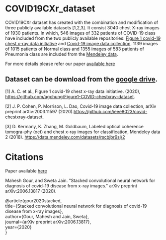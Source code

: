 # COVID19CXr_dataset

COVID19CXr dataset has created with the combination and modification of three publicly available datasets [1,2,3]. It consist 3040 chest X-ray images of 1930 patients.  In which, 546 images of 332 patients of COVID-19 class have included from the two publicly available repositories: [Figure 1 covid-19 chest x-ray data initiative](https://github.com/agchung/Figure1-COVID-chestxray-dataset)  and [Covid-19 image data collection](https://github.com/ieee8023/covid-chestxray-dataset). 1139 images of 1015 patients of Normal class and 1355 images of 583 patients of Pneumonia class are included from the [Mendeley data](https://data.mendeley.com/datasets/rscbjbr9sj/2).
 
For more details please refer our paper [available here](https://arxiv.org/abs/2006.13817)

## Dataset can be download from the [google drive](https://drive.google.com/drive/folders/1NkEuHynNf4nXIKz7ZfcZy5ZM0Xkz3OZD?usp=sharing). 
 

[1] A. C. et al., Figure 1 covid-19 chest x-ray data initiative. (2020), https://github.com/agchung/Figure1-COVID-chestxray-dataset.

[2] J. P. Cohen, P. Morrison, L. Dao, Covid-19 image data collection, arXiv preprint arXiv:2003.11597 (2020).https://github.com/ieee8023/covid-chestxray-dataset.

[3] D. Kermany, K. Zhang, M. Goldbaum, Labeled optical coherence tomogra-phy (oct) and chest x-ray images for classification, Mendeley data 2 (2018). https://data.mendeley.com/datasets/rscbjbr9sj/2


# Citations

Paper available [here](https://arxiv.org/abs/2006.13817)


Mahesh Gour, and Sweta Jain. "Stacked convolutional neural network for diagnosis of covid-19 disease from x-ray images." arXiv preprint arXiv:2006.13817 (2020).

@article{gour2020stacked,<br/>
  title={Stacked convolutional neural network for diagnosis of covid-19 disease from x-ray images},<br/>
  author={Gour, Mahesh and Jain, Sweta},<br/>
  journal={arXiv preprint arXiv:2006.13817},<br/>
  year={2020}<br/>
}

